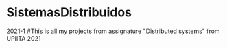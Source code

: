 # SistemasDistribuidos
2021-1
 #This is all my projects from assignature "Distributed systems" from UPIITA 2021
 
